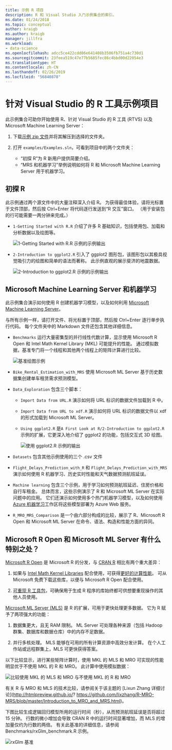 ```yaml
---
title: 示例 R 项目
description: R 和 Visual Studio 入门示例集合的索引。
ms.date: 01/24/2018
ms.topic: conceptual
author: kraigb
ms.author: kraigb
manager: jillfra
ms.workload:
- data-science
ms.openlocfilehash: adcc5ce422cdd06e641408b3506fb751a4c730d1
ms.sourcegitcommit: 23feea519c47e77b5685fec86c4bbd00d22054e3
ms.translationtype: HT
ms.contentlocale: zh-CN
ms.lasthandoff: 02/26/2019
ms.locfileid: "56840878"
---
```

# <a name="r-tools-for-visual-studio-sample-projects"></a>针对 Visual Studio 的 R 工具示例项目

此示例集合可助你开始使用 R、针对 Visual Studio 的 R 工具 (RTVS) 以及 Microsoft Machine Learning Server：

1. 下载[示例 zip 文件](https://github.com/Microsoft/RTVS-docs/archive/master.zip)并将其解压到选择的文件夹。
1. 打开 `examples/Examples.sln`，可看到项目中的两个文件夹：

    - “初探 R”为 R 新用户提供简要介绍。
    - “MRS 和机器学习”举例说明如何将 R 和 Microsoft Machine Learning Server 用于机器学习。

## <a name="a-first-look-at-r"></a>初探 R

此示例通过两个源文件中的大量注释深入介绍 R。 为获得最佳体验，请将光标置于文件顶部，然后按 Ctrl+Enter 将代码逐行发送到“R 交互”窗口。 （用于安装包的行可能需要一两分钟来完成。）

- `1-Getting Started with R.R` 介绍了许多 R 基础知识，包括使用包、加载和分析数据以及绘图等。

    ![1-Getting Started with R.R 示例的示例输出](media/samples-getting-started-output.png)

- `2-Introduction to ggplot2.R` 引入了 ggplot2 图形包，该图形包以其极具视觉吸引力的绘图和简单的语法而著称。 此示例直观的展示斐济的地震数据。

    ![2-Introduction to ggplot2.R 示例的示例输出](media/samples-ggplot-output.png)

## <a name="microsoft-machine-learning-server-and-machine-learning"></a>Microsoft Machine Learning Server 和机器学习

此示例集合演示如何使用 R 创建机器学习模型，以及如何利用 [Microsoft Machine Learning Server](/machine-learning-server/what-is-machine-learning-server)。

与所有示例一样，请打开文件、将光标置于顶部，然后按 Ctrl+Enter 逐行单步执行代码。 每个文件夹中的 Markdown 文件还包含其他详细信息。

- `Benchmarks` 运行大量密集型的并行线性代数计算，显示使用 Microsoft R Open 和 Intel Math Kernel Library (MKL) 可能提升的性能。 通过模拟数据，基准专门将一个线程和其他两个线程上的矩阵计算进行比较。

    ![基准绘图示例](media/samples-mro-benchmark-plot.png)

- `Bike_Rental_Estimation_with_MRS` 使用 Microsoft ML Server 基于历史数据集创建单车租赁需求预测模型。

- `Data_Exploration` 包含三个脚本：

  - `Import Data from URL.R` 演示如何将 URL 标识的数据文件加载到 R 中。
  - `Import Data from URL to xdf.R` 演示如何将 URL 标识的数据文件以 xdf 的形式加载到 Microsoft ML Server。
  - `Using ggplot2.R` 是`A First Look at R/2-Introduction to ggplot2.R` 示例的扩展，它更深入地介绍了 ggplot2 的功能，包括交互式 3D 绘图。

      ![使用 ggplot2.R 示例的输出](media/samples-3d-interactive.png)

- `Datasets` 包含其他示例使用的三个 .csv 文件
- `Flight_Delays_Prediction_with_R` 和 `Flight_Delays_Prediction_with_MRS` 演示如何使用 R 机器学习、历史实时性能和天气数据预测航班延误。
- `Machine learning` 包含三个示例，用于学习如何预测航班延迟、住房价格和自行车租金。 总体而言，这些示例演示了 R 和 Microsoft ML Server 在实际问题中的应用。 它们还演示如何使用多个热门机器学习模型，以及如何使用 [Azure 机器学习](https://azure.microsoft.com/services/machine-learning/)工作区将这些模型部署为 Azure Web 服务。

- `R_MRO_MRS_Comparison` 是一个由六部分构成的比较，展示了 R、Microsoft R Open 和 Microsoft ML Server 在命令、语法、构造和性能方面的异同。

## <a name="whats-special-about-microsoft-r-open-and-microsoft-ml-server"></a>Microsoft R Open 和 Microsoft ML Server 有什么特别之处？

[Microsoft R Open](https://aka.ms/rtvs-r-open) 是 Microsoft R 的分发，与 [CRAN R](https://cran.r-project.org/) 相比有两个重大差异：

1. 如果与 [Intel Math Kernel Libraries](https://software.intel.com/intel-mkl) 配合使用，可获得[更好的计算性能](https://mran.revolutionanalytics.com/rro/#intelmkl1)。 可从 Microsoft 免费下载这些库，以便与 Microsoft R Open 配合使用。

1. [可重现 R 工具包](https://mran.revolutionanalytics.com/rro/#reproducibility)，可确保用于生成 R 程序的库始终都可供想要重现操作的其他人员使用。

[Microsoft ML Server (MLS)](/machine-learning-server/what-is-machine-learning-server) 是 R 的扩展，可用于更快处理更多数据。 它为 R 赋予了两项强大的功能：

1. 数据集更大，且无 RAM 限制。 ML Server 可处理各种来源（包括 Hadoop 群集、数据库和数据仓库）中的内存不足数据。

1. 并行多核处理。 MLS 能够在可用的所有计算资源中高效分发计算。 在个人工作站或远程群集上，MLS 可更快获得答案。

以下比较显示，进行某些矩阵计算时，使用 MKL 的 MLS 和 MRO 可实现的性能明显优于不使用 MKL 的 R 和 MRO。 此计算中使用模拟数据：

![比较使用 MKL 的 MLS 和 MRO 与不使用 MKL 的 R 和 MRO](media/samples-speed-comparison.png)

有关 R 与 MRO 和 MLS 的技术比较，请参阅关于该主题的 [Lixun Zhang 详细讨论](http://htmlpreview.github.io/? https://github.com/lixzhang/R-MRO-MRS/blob/master/Introduction_to_MRO_and_MRS.html)。

下图比较生成逻辑回归模型所用的运行时间（秒），从而预测航班延误是否将超过 15 分钟。  行数的微小增加会导致 CRAN R 中的运行时间显著增加，而 MLS 的增加量仅约为行数的两倍。 有关此基准的详细信息，请参阅 Benchmarks/rxGlm_benchmark.R 示例。

![rxGlm 基准](media/samples-rxGLM-benchmark.png)
